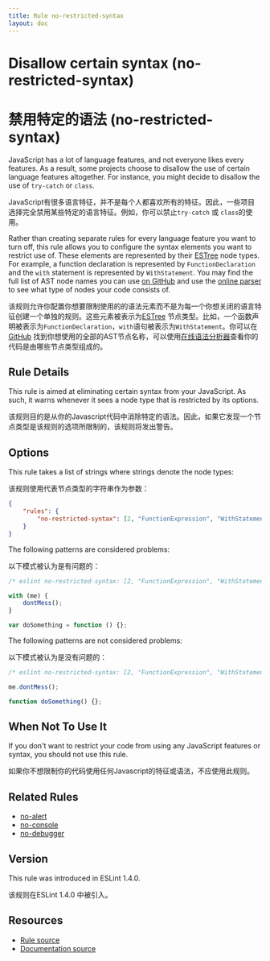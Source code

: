 ```yaml
---
title: Rule no-restricted-syntax
layout: doc
---
```

<!-- Note: No pull requests accepted for this file. See README.md in the root directory for details. -->

# Disallow certain syntax (no-restricted-syntax)

# 禁用特定的语法 (no-restricted-syntax)

JavaScript has a lot of language features, and not everyone likes every features. As a result, some projects choose to disallow the use of certain language features altogether. For instance, you might decide to disallow the use of `try-catch` or `class`.

JavaScript有很多语言特征，并不是每个人都喜欢所有的特征。因此，一些项目选择完全禁用某些特定的语言特征。例如，你可以禁止`try-catch` 或 `class`的使用。

Rather than creating separate rules for every language feature you want to turn off, this rule allows you to configure the syntax elements you want to restrict use of. These elements are represented by their [ESTree](https://github.com/estree/estree) node types. For example, a function declaration is represented by `FunctionDeclaration` and the `with` statement is represented by `WithStatement`. You may find the full list of AST node names you can use [on GitHub](https://github.com/eslint/espree/blob/master/lib/ast-node-types.js) and use the [online parser](http://eslint.org/parser/) to see what type of nodes your code consists of.

该规则允许你配置你想要限制使用的的语法元素而不是为每一个你想关闭的语言特征创建一个单独的规则。这些元素被表示为[ESTree](https://github.com/estree/estree) 节点类型。比如，一个函数声明被表示为`FunctionDeclaration`，`with`语句被表示为`WithStatement`。你可以在[GitHub](https://github.com/eslint/espree/blob/master/lib/ast-node-types.js) 找到你想使用的全部的AST节点名称，可以使用[在线语法分析器](http://eslint.org/parser/)查看你的代码是由哪些节点类型组成的。

## Rule Details

This rule is aimed at eliminating certain syntax from your JavaScript. As such, it warns whenever it sees a node type that is restricted by its options.

该规则目的是从你的Javascript代码中消除特定的语法。因此，如果它发现一个节点类型是该规则的选项所限制的，该规则将发出警告。

## Options

This rule takes a list of strings where strings denote the node types:

该规则使用代表节点类型的字符串作为参数：

```json
{
    "rules": {
        "no-restricted-syntax": [2, "FunctionExpression", "WithStatement"]
    }
}
```

The following patterns are considered problems:

以下模式被认为是有问题的：

```js
/* eslint no-restricted-syntax: [2, "FunctionExpression", "WithStatement"] */

with (me) {
    dontMess();
}

var doSomething = function () {};
```

The following patterns are not considered problems:

以下模式被认为是没有问题的：

```js
/* eslint no-restricted-syntax: [2, "FunctionExpression", "WithStatement"] */

me.dontMess();

function doSomething() {};
```

## When Not To Use It

If you don't want to restrict your code from using any JavaScript features or syntax, you should not use this rule.

如果你不想限制你的代码使用任何Javascript的特征或语法，不应使用此规则。

## Related Rules

* [no-alert](no-alert)
* [no-console](no-console)
* [no-debugger](no-debugger)

## Version

This rule was introduced in ESLint 1.4.0.

该规则在ESLint 1.4.0 中被引入。

## Resources

* [Rule source](https://github.com/eslint/eslint/tree/master/lib/rules/no-restricted-syntax.js)
* [Documentation source](https://github.com/eslint/eslint/tree/master/docs/rules/no-restricted-syntax.md)
